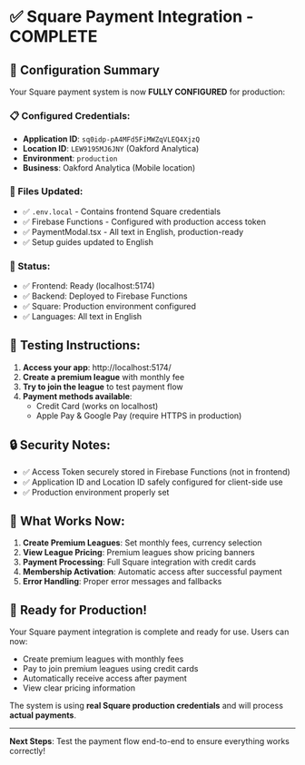 # ✅ Square Payment Integration - COMPLETE

## 🎯 Configuration Summary

Your Square payment system is now **FULLY CONFIGURED** for production:

### 📋 Configured Credentials:
- **Application ID**: `sq0idp-pA4MFd5FiMWZqVLEQ4XjzQ`
- **Location ID**: `LEW9195MJ6JNY` (Oakford Analytica)
- **Environment**: `production`
- **Business**: Oakford Analytica (Mobile location)

### 🔧 Files Updated:
- ✅ `.env.local` - Contains frontend Square credentials
- ✅ Firebase Functions - Configured with production access token
- ✅ PaymentModal.tsx - All text in English, production-ready
- ✅ Setup guides updated to English

### 🚀 Status:
- ✅ Frontend: Ready (localhost:5174)
- ✅ Backend: Deployed to Firebase Functions
- ✅ Square: Production environment configured
- ✅ Languages: All text in English

## 🧪 Testing Instructions:

1. **Access your app**: http://localhost:5174/
2. **Create a premium league** with monthly fee
3. **Try to join the league** to test payment flow
4. **Payment methods available**:
   - Credit Card (works on localhost)
   - Apple Pay & Google Pay (require HTTPS in production)

## 🔒 Security Notes:

- ✅ Access Token securely stored in Firebase Functions (not in frontend)
- ✅ Application ID and Location ID safely configured for client-side use
- ✅ Production environment properly set

## 📱 What Works Now:

1. **Create Premium Leagues**: Set monthly fees, currency selection
2. **View League Pricing**: Premium leagues show pricing banners
3. **Payment Processing**: Full Square integration with credit cards
4. **Membership Activation**: Automatic access after successful payment
5. **Error Handling**: Proper error messages and fallbacks

## 🎉 Ready for Production!

Your Square payment integration is complete and ready for use. Users can now:
- Create premium leagues with monthly fees
- Pay to join premium leagues using credit cards
- Automatically receive access after payment
- View clear pricing information

The system is using **real Square production credentials** and will process **actual payments**.

---
**Next Steps**: Test the payment flow end-to-end to ensure everything works correctly!
